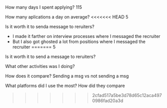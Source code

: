 How many days I spent applying?
115

How many aplications a day on average?
<<<<<<< HEAD
5 


Is it worth it to senda  message to reruiters?
- I made it farther on interview processes where I messaged the recruiter
- But I also got ghosted a lot from positions where I messaged the recruiter
=======
5

Is it worth it to send a message to reruiters?

What other activities was I doing?

How does it compare? Sending a msg vs not sending a msg

What platforms did I use the most? How did they compare
>>>>>>> 2cfad517a5be3d78d65c12aca4970986fad20a3d
